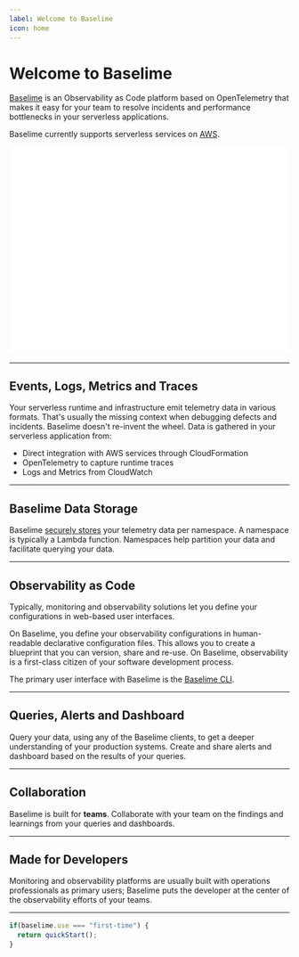 ```yaml
---
label: Welcome to Baselime
icon: home
---
```

# Welcome to Baselime

[Baselime](https://baselime.io) is an Observability as Code platform based on OpenTelemetry that makes it easy for your team to resolve incidents and performance bottlenecks in your serverless applications.

Baselime currently supports serverless services on [AWS](https://aws.amazon.com/).

![](./assets/images/cli.svg)

---

## Events, Logs, Metrics and Traces

Your serverless runtime and infrastructure emit telemetry data in various formats. That's usually the missing context when debugging defects and incidents. Baselime doesn't re-invent the wheel. Data is gathered in your serverless application from:
- Direct integration with AWS services through CloudFormation
- OpenTelemetry to capture runtime traces
- Logs and Metrics from CloudWatch

---

## Baselime Data Storage

Baselime [securely stores](../docs/security/overview.md) your telemetry data per namespace. A namespace is typically a Lambda function. Namespaces help partition your data and facilitate querying your data.

---

## Observability as Code

Typically, monitoring and observability solutions let you define your configurations in web-based user interfaces.

On Baselime, you define your observability configurations in human-readable declarative configuration files. This allows you to create a blueprint that you can version, share and re-use. On Baselime, observability is a first-class citizen of your software development process.

The primary user interface with Baselime is the [Baselime CLI](../docs/cli/install.md).

---

## Queries, Alerts and Dashboard

Query your data, using any of the Baselime clients, to get a deeper understanding of your production systems. Create and share alerts and dashboard based on the results of your queries.

---

## Collaboration

Baselime is built for **teams**. Collaborate with your team on the findings and learnings from your queries and dashboards.

---

## Made for Developers

Monitoring and observability platforms are usually built with operations professionals as primary users; Baselime puts the developer at the center of the observability efforts of your teams.

---

```js # :icon-code: quick-start.js
if(baselime.use === "first-time") {
  return quickStart();
}
```
